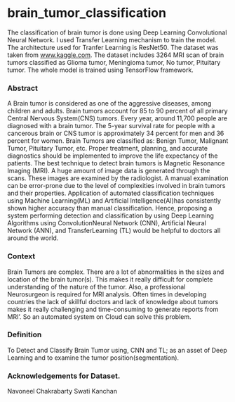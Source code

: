 # brain_tumor_classification

The classification of brain tumor is done using Deep Learning Convolutional Neural Network. I used Transfer Learning mechanism to train the model. The architecture used for Tranfer Learning is ResNet50. The dataset was taken from www.kaggle.com. The dataset includes 3264 MRI scan of brain tumors classified as Glioma tumor, Meningioma tumor, No tumor, Pituitary tumor. The whole model is trained using TensorFlow framework.

### Abstract
A Brain tumor is considered as one of the aggressive diseases, among children and adults. Brain tumors account for 85 to 90 percent of all primary Central Nervous System(CNS) tumors. Every year, around 11,700 people are diagnosed with a brain tumor. The 5-year survival rate for people with a cancerous brain or CNS tumor is approximately 34 percent for men and 36 percent for women. Brain Tumors are classified as: Benign Tumor, Malignant Tumor, Pituitary Tumor, etc. Proper treatment, planning, and accurate diagnostics should be implemented to improve the life expectancy of the patients. The best technique to detect brain tumors is Magnetic Resonance Imaging (MRI). A huge amount of image data is generated through the scans. These images are examined by the radiologist. A manual examination can be error-prone due to the level of complexities involved in brain tumors and their properties.
Application of automated classification techniques using Machine Learning(ML) and Artificial Intelligence(AI)has consistently shown higher accuracy than manual classification. Hence, proposing a system performing detection and classification by using Deep Learning Algorithms using ConvolutionNeural Network (CNN), Artificial Neural Network (ANN), and TransferLearning (TL) would be helpful to doctors all around the world.

### Context
Brain Tumors are complex. There are a lot of abnormalities in the sizes and location of the brain tumor(s). This makes it really difficult for complete understanding of the nature of the tumor. Also, a professional Neurosurgeon is required for MRI analysis. Often times in developing countries the lack of skillful doctors and lack of knowledge about tumors makes it really challenging and time-consuming to generate reports from MRI’. So an automated system on Cloud can solve this problem.

### Definition
To Detect and Classify Brain Tumor using, CNN and TL; as an asset of Deep Learning and to examine the tumor position(segmentation).

### Acknowledgements for Dataset.
Navoneel Chakrabarty
Swati Kanchan
